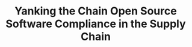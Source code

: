 ---
key: yanking-the-chain-open-source-software-compliance
title: Yanking the Chain Open Source Software Compliance in the Supply Chain
topic:
  - Eclipse SW360 – Open Source Management with Open Source
id: yanking-the-chain-open-source-software-compliance
format: talk
tags:
  - talk
speakers:
  - name: "Michael C. Jaeger"
    affiliation: "Project Lead, Siemens AG"
    about: "Michael C. Jaeger is one of the maintainers for Linux Foundation's FOSSology and Eclipse SW360 projects, both available on Github and both in the area of OSS handling w.r.t. license compliance and component management. At Siemens Corporate Technology in Munich, Germany, Michael works in several roles as project lead, software architect, trainer and consultant for distributed systems, server applications and their development with open source software."
    speakerimage: ""
    address: "Munich, Germany"
    linkedin: ""
    github: ""
presentation:
  session_link: "<http://oshug.org/event/65>"
draft: false
description: |
  In this session, Michael C. Jaeger from Siemens AG presents how Eclipse SW360 is used for managing open-source software in the supply chain. The talk highlights the complexities of compliance in the open-source ecosystem and how SW360 helps organizations manage and track open-source usage and licenses across various supply chain components.
  - **Session Highlights**:
    - The role of SW360 in open-source management
    - Ensuring compliance within the open-source supply chain
    - Key features and benefits of using SW360 for license management
  - For more details, visit the [official session page](http://oshug.org/event/65).
---